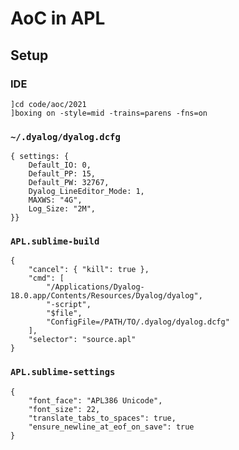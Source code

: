 # AoC in APL

## Setup

### IDE

```
]cd code/aoc/2021
]boxing on -style=mid -trains=parens -fns=on
```

### `~/.dyalog/dyalog.dcfg`

```
{ settings: {
	Default_IO: 0,
	Default_PP: 15,
	Default_PW: 32767,
	Dyalog_LineEditor_Mode: 1,
	MAXWS: "4G",
	Log_Size: "2M",
}}
```

### `APL.sublime-build`

```
{
    "cancel": { "kill": true },
	"cmd": [
		"/Applications/Dyalog-18.0.app/Contents/Resources/Dyalog/dyalog",
		"-script",
		"$file",
		"ConfigFile=/PATH/TO/.dyalog/dyalog.dcfg"
	],
	"selector": "source.apl"
}
```

### `APL.sublime-settings`

```
{
	"font_face": "APL386 Unicode",
	"font_size": 22,
	"translate_tabs_to_spaces": true,
	"ensure_newline_at_eof_on_save": true
}
```
